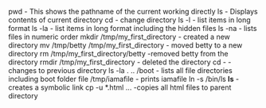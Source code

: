pwd - This shows the pathname of the current working directly
ls - Displays contents of current directory
cd - change directory
ls -l - list items in long format
ls -la - list items in long format including the hidden files
ls -na - lists files in numeric order
mkdir /tmp/my_first_directory - created a new directory
mv /tmp/betty /tmp/my_first_directory - moved betty to a new directory
rm /tmp/my_first_directory/betty -removed betty from the directory
rmdir /tmp/my_first_directory - deleted the directory
cd -  - changes to previous directory
 ls -la . .. /boot  - lists all file directories including boot folder
 file /tmp/iamafile - prints iamafile
ln -s /bin/ls __ls__  -creates a symbolic link
cp -u *.html ... -copies all html files to parent directory
